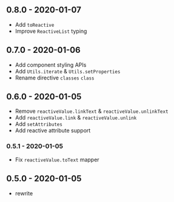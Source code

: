 ## 0.8.0 - 2020-01-07

- Add `toReactive`
- Improve `ReactiveList` typing

## 0.7.0 - 2020-01-06

- Add component styling APIs
- Add `Utils.iterate` & `Utils.setProperties`
- Rename directive `classes` `class`

## 0.6.0 - 2020-01-05

- Remove `reactiveValue.linkText` & `reactiveValue.unlinkText`
- Add `reactiveValue.link` & `reactiveValue.unlink`
- Add `setAttributes`
- Add reactive attribute support

### 0.5.1 - 2020-01-05

- Fix `reactiveValue.toText` mapper

## 0.5.0 - 2020-01-05

- rewrite
